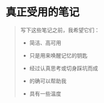 # 真正受用的笔记

> 写下这些笔记之前，我希望它们：
>
> - 简洁、高可用
> - 只是用来唤醒记忆的钥匙
>
> - 经过认真思考或切身踩坑而成
>
> - 的确可以帮助我
> - 具有一些温度